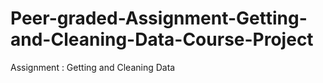 # Peer-graded-Assignment-Getting-and-Cleaning-Data-Course-Project
Assignment : Getting and Cleaning Data
